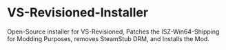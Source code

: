 # VS-Revisioned-Installer
Open-Source installer for VS-Revisioned, Patches the ISZ-Win64-Shipping for Modding Purposes, removes SteamStub DRM, and Installs the Mod.
